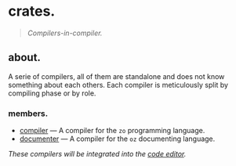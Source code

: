 # crates.

> *Compilers-in-compiler.*

## about.

A serie of compilers, all of them are standalone and does not know something about each others. Each compiler is meticulously split by compiling phase or by role.   

### members.

- [compiler](./compiler) — A compiler for the `zo` programming language.
- [documenter](./documenter) — A compiler for the `oz` documenting language.

*These compilers will be integrated into the [code editor](../apps/coder).*
